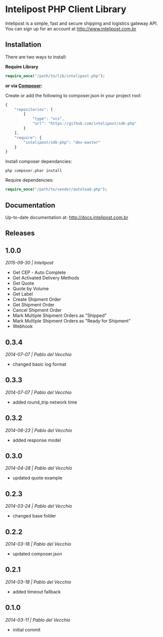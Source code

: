 # Intelipost PHP Client Library

Intelipost is a simple, fast and secure shipping and logistics gateway API. You can sign up for an account at http://www.intelipost.com.br

Installation
------------
There are two ways to install:

 **Require Library**

```php
require_once("/path/to/lib/intelipost.php");
```

**or via [Composer](http://getcomposer.org/):**

Create or add the following to composer.json in your project root:
```javascript
{
    "repositories": [
        {
            "type": "vcs",
            "url": "https://github.com/intelipost/sdk-php"
        }
    ],
    "require": {
        "intelipost/sdk-php": "dev-master"
    }
}
```

Install composer dependancies:
```shell
php composer.phar install
```

Require dependencies:
```php
require_once("/path/to/vendor/autoload.php");
```

Documentation
--------------------
Up-to-date documentation at: http://docs.intelipost.com.br


Releases
--------------------
## 1.0.0
*2015-09-30 | Intelipost*

- Get CEP - Auto Complete
- Get Activated Delivery Methods
- Get Quote
- Quote by Volume
- Get Label
- Create Shipment Order
- Get Shipment Order
- Cancel Shipment Order
- Mark Multiple Shipment Orders as "Shipped"
- Mark Multiple Shipment Orders as "Ready for Shipment"
- Webhook

## 0.3.4
*2014-07-07 | Pablo del Vecchio*

- changed basic log format


## 0.3.3
*2014-07-07 | Pablo del Vecchio*

- added round_trip network time


## 0.3.2
*2014-06-23 | Pablo del Vecchio*

- added response model


## 0.3.0
*2014-04-28 | Pablo del Vecchio*

- updated quote example


## 0.2.3
*2014-03-24 | Pablo del Vecchio*

- changed base folder


## 0.2.2
*2014-03-18 | Pablo del Vecchio*

- updated composer.json


## 0.2.1
*2014-03-18 | Pablo del Vecchio*

- added timeout fallback


## 0.1.0
*2014-03-11 | Pablo del Vecchio*

- initial commit

